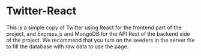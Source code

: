 # Twitter-React

This is a simple copy of Twitter using React for the frontend part of the project, and Express.js and MongoDB for the API Rest of the backend side of the project.
We recommend that you turn on the seeders in the server file to fill the database with raw data to use the page.
